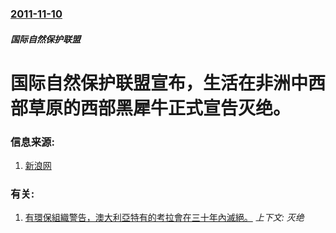 ### [2011-11-10](/zh/news/2011/11/10/index.md)

##### 国际自然保护联盟
# 国际自然保护联盟宣布，生活在非洲中西部草原的西部黑犀牛正式宣告灭绝。




### 信息来源:

1. [新浪网](http://green.sina.com.cn/news/roll/2011-11-14/115123462710.shtml)

### 有关:

1. [有環保組織警告，澳大利亞特有的考拉會在三十年內滅絕。](/zh/news/2009/11/10/有環保組織警告-澳大利亞特有的考拉會在三十年內滅絕.md) _上下文: 灭绝_
